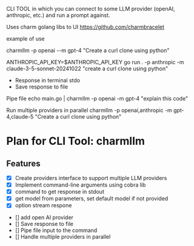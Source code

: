 CLI TOOL in which you can connect to some LLM provider (openAI, anthropic, etc.) and run a prompt against.

Uses charm golang libs to UI 
https://github.com/charmbracelet 

example of use 

charmllm -p openai --m gpt-4 "Create a curl clone using python"

  ANTHROPIC_API_KEY=$ANTHROPIC_API_KEY go run . -p anthropic -m claude-3-5-sonnet-20241022 "create a curl clone using python"

- Response in terminal stdo 
- Save response to file 

Pipe file 
echo main.go | charmllm -p openai -m gpt-4 "explain this code"

Run multiple providers in parallel
charmllm -p openai,anthropic -m gpt-4,claude-5 "Create a curl clone using python"


# Plan for CLI Tool: charmllm
## Features
- [x] Create providers interface to support multiple LLM providers
- [x] Implement command-line arguments using cobra lib 
- [x] command to get response in stdout
- [x] get model from parameters,  set default model if not provided
- [x] option stream respone
- [] add open AI provider
- [] Save response to file
- [] Pipe file input to the command
- [] Handle multiple providers in parallel